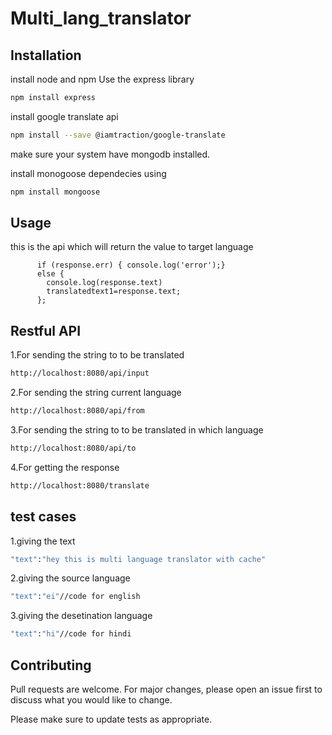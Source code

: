 # Multi_lang_translator
## Installation
install node and npm 
Use the express library  

```bash
npm install express
```

install google translate api
```bash
npm install --save @iamtraction/google-translate
```

make sure your system have mongodb installed.



install monogoose dependecies using

```bash
npm install mongoose
```



## Usage
this is the api which will return the value to target language
```let response = await translate('Thank you', { from: 'auto', to: 'it' });
      if (response.err) { console.log('error');}
      else { 
        console.log(response.text)
        translatedtext1=response.text;
      };
```
## Restful API

1.For sending the string to to be translated
```bash
http://localhost:8080/api/input
```
2.For sending the string current language
```bash
http://localhost:8080/api/from
```
3.For sending the string to to be translated in which language
```bash
http://localhost:8080/api/to
```

4.For getting  the response 
```bash
http://localhost:8080/translate
```


## test cases 

1.giving the text
```bash
"text":"hey this is multi language translator with cache"
```

2.giving the source language
```bash
"text":"ei"//code for english
```
3.giving the desetination language
```bash
"text":"hi"//code for hindi
```


## Contributing
Pull requests are welcome. For major changes, please open an issue first to discuss what you would like to change.

Please make sure to update tests as appropriate.
